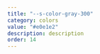 ```yaml
---
title: "--s-color-gray-300"
category: colors
value: "#e0e1e2"
description: description
order: 14
---
```

